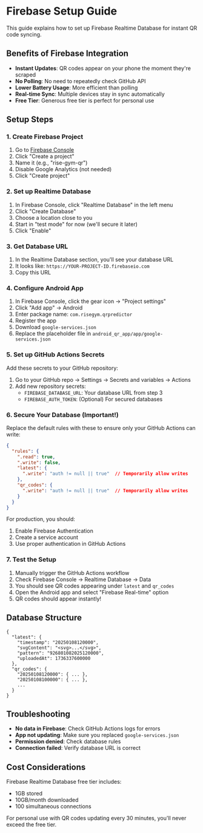 # Firebase Setup Guide

This guide explains how to set up Firebase Realtime Database for instant QR code syncing.

## Benefits of Firebase Integration

- **Instant Updates**: QR codes appear on your phone the moment they're scraped
- **No Polling**: No need to repeatedly check GitHub API
- **Lower Battery Usage**: More efficient than polling
- **Real-time Sync**: Multiple devices stay in sync automatically
- **Free Tier**: Generous free tier is perfect for personal use

## Setup Steps

### 1. Create Firebase Project

1. Go to [Firebase Console](https://console.firebase.google.com)
2. Click "Create a project"
3. Name it (e.g., "rise-gym-qr")
4. Disable Google Analytics (not needed)
5. Click "Create project"

### 2. Set up Realtime Database

1. In Firebase Console, click "Realtime Database" in the left menu
2. Click "Create Database"
3. Choose a location close to you
4. Start in "test mode" for now (we'll secure it later)
5. Click "Enable"

### 3. Get Database URL

1. In the Realtime Database section, you'll see your database URL
2. It looks like: `https://YOUR-PROJECT-ID.firebaseio.com`
3. Copy this URL

### 4. Configure Android App

1. In Firebase Console, click the gear icon → "Project settings"
2. Click "Add app" → Android
3. Enter package name: `com.risegym.qrpredictor`
4. Register the app
5. Download `google-services.json`
6. Replace the placeholder file in `android_qr_app/app/google-services.json`

### 5. Set up GitHub Actions Secrets

Add these secrets to your GitHub repository:

1. Go to your GitHub repo → Settings → Secrets and variables → Actions
2. Add new repository secrets:
   - `FIREBASE_DATABASE_URL`: Your database URL from step 3
   - `FIREBASE_AUTH_TOKEN`: (Optional) For secured databases

### 6. Secure Your Database (Important!)

Replace the default rules with these to ensure only your GitHub Actions can write:

```json
{
  "rules": {
    ".read": true,
    ".write": false,
    "latest": {
      ".write": "auth != null || true"  // Temporarily allow writes
    },
    "qr_codes": {
      ".write": "auth != null || true"  // Temporarily allow writes
    }
  }
}
```

For production, you should:
1. Enable Firebase Authentication
2. Create a service account
3. Use proper authentication in GitHub Actions

### 7. Test the Setup

1. Manually trigger the GitHub Actions workflow
2. Check Firebase Console → Realtime Database → Data
3. You should see QR codes appearing under `latest` and `qr_codes`
4. Open the Android app and select "Firebase Real-time" option
5. QR codes should appear instantly!

## Database Structure

```
{
  "latest": {
    "timestamp": "20250108120000",
    "svgContent": "<svg>...</svg>",
    "pattern": "926801082025120000",
    "uploadedAt": 1736337600000
  },
  "qr_codes": {
    "20250108120000": { ... },
    "20250108100000": { ... },
    ...
  }
}
```

## Troubleshooting

- **No data in Firebase**: Check GitHub Actions logs for errors
- **App not updating**: Make sure you replaced `google-services.json`
- **Permission denied**: Check database rules
- **Connection failed**: Verify database URL is correct

## Cost Considerations

Firebase Realtime Database free tier includes:
- 1GB stored
- 10GB/month downloaded
- 100 simultaneous connections

For personal use with QR codes updating every 30 minutes, you'll never exceed the free tier.